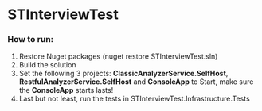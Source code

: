 # STInterviewTest

### How to run:

1. Restore Nuget packages (nuget restore STInterviewTest.sln)
2. Build the solution
3. Set the following 3 projects: **ClassicAnalyzerService.SelfHost**,  **RestfulAnalyzerService.SelfHost** and **ConsoleApp** to Start, make sure the **ConsoleApp** starts lasts!
4. Last but not least, run the tests in STInterviewTest.Infrastructure.Tests




